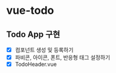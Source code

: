 # vue-todo

## Todo App 구현

- [x] 컴포넌트 생성 및 등록하기
- [x] 파비콘, 아이콘, 폰트, 반응형 태그 설정하기
- [x] TodoHeader.vue
